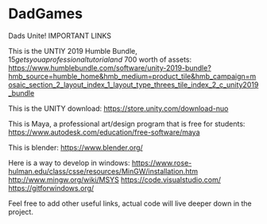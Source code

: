 # DadGames
Dads Unite!
IMPORTANT LINKS

This is the UNTIY 2019 Humble Bundle, $15 gets you a professional tutorial and ~$700 worth of assets:
https://www.humblebundle.com/software/unity-2019-bundle?hmb_source=humble_home&hmb_medium=product_tile&hmb_campaign=mosaic_section_2_layout_index_1_layout_type_threes_tile_index_2_c_unity2019_bundle

This is the UNITY download:
https://store.unity.com/download-nuo

This is Maya, a professional art/design program that is free for students:
https://www.autodesk.com/education/free-software/maya

This is blender:
https://www.blender.org/

Here is a way to develop in windows:
https://www.rose-hulman.edu/class/csse/resources/MinGW/installation.htm
http://www.mingw.org/wiki/MSYS
https://code.visualstudio.com/
https://gitforwindows.org/

Feel free to add other useful links, actual code will live deeper down in the project.
